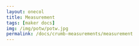 ```yaml
---
layout: onecol
title: Measurement
tags: [maker docs]
img: /img/potw/potw.jpg
permalink: /docs/crumb-measurements/measurement
---
```

<div id="measurements"></div>
<script>
(function ($) {
    $(document).ready(function () {
        var page = window.location.pathname;
        var mHandle = page.split('/')[3].toLowerCase();
        $.get('/json/measurements.json', function( mdata ) {
            var list = Object.keys(mdata);
            $.each(list.sort(), function(index, m){
                if(m.toLowerCase() == mHandle) {
                    $('h1.page-title').html(m);
                    $('ul.breadcrumbs li:last-child').html(m);
                    $('#measurements').append('<div id="'+m+'-markup"></div>');    
                    $('#'+m+'-markup').load('/components/measurements/'+m.toLowerCase());
                }
            });
        });
    });
}(jQuery));
</script>
